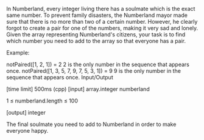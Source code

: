 In Numberland, every integer living there has a soulmate which is the exact same number. To prevent family disasters, the Numberland mayor made sure that there is no more than two of a certain number. However, he clearly forgot to create a pair for one of the numbers, making it very sad and lonely. Given the array representing Numberland's citizens, your task is to find which number you need to add to the array so that everyone has a pair.

Example:

notPaired([1, 2, 1]) = 2
2 is the only number in the sequence that appears once.
notPaired([1, 3, 5, 7, 9, 7, 5, 3, 1]) = 9
9 is the only number in the sequence that appears once.
Input/Output

[time limit] 500ms (cpp)
[input] array.integer numberland

1 ≤ numberland.length ≤ 100

[output] integer

The final soulmate you need to add to Numberland in order to make everyone happy.
